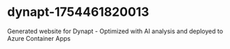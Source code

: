 # dynapt-1754461820013
Generated website for Dynapt - Optimized with AI analysis and deployed to Azure Container Apps
